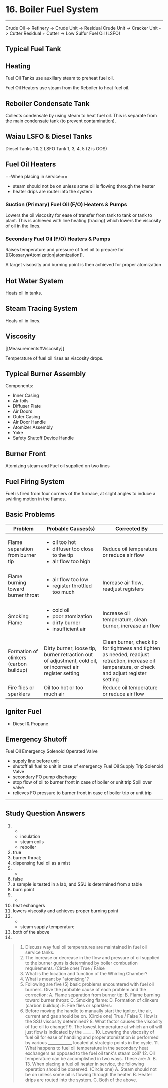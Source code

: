 # 16. Boiler Fuel System
---

Crude Oil -> Refinery -> Crude Unit -> Residual
Crude Unit -> Cracker Unit -> Cutter
Residual + Cutter -> Low Sulfur Fuel Oil (LSFO)

## Typical Fuel Tank

## Heating
Fuel Oil Tanks use auxillary steam to preheat fuel oil.

Fuel Oil Heaters use steam from the Reboiler to heat fuel oil.

## Reboiler Condensate Tank
Collects condensate by using steam to heat fuel oil. This is separate from the main condensate tank (to prevent contamination).

## Waiau LSFO & Diesel Tanks
Diesel Tanks 1 & 2
LSFO Tank 1, 3, 4, 5 (2 is OOS)

## Fuel Oil Heaters

==When placing in service:==
-	steam should not be on unless some oil is flowing through the heater
-	heater drips are router into the system

### Suction (Primary) Fuel Oil (F/O) Heaters & Pumps
Lowers the oil viscosity for ease of transfer from tank to tank or tank to plant. This is achieved with line heating (tracing) which lowers the viscosity of oil in the lines.

### Secondary Fuel Oil (F/O) Heaters & Pumps
Raises temperature and pressure of fuel oil to prepare for [[Glossary#Atomization|atomization]].

A target viscosity and burning point is then achieved for proper atomization

## Hot Water System
Heats oil in tanks. 

## Steam Tracing System
Heats oil in lines.

## Viscosity
[[Measurements#Viscosity]]

Temperature of fuel oil rises as viscosity drops.

## Typical Burner Assembly
Components:
-	Inner Casing
-	Air foils
-	Diffuser Plate
-	Air Doors
-	Outer Casing
-	Air Door Handle
-	Atomizer Assembly
-	Yoke
-	Safety Shutoff Device Handle

## Burner Front
Atomizing steam and Fuel oil supplied on two lines

## Fuel Firing System
Fuel is fired from four corners of the furnace, at slight angles to induce a swirling motion in the flames.

## Basic Problems
| Problem                                | Probable Causes(s)                                                                                        | Corrected By                                                                                                                                     |
| -------------------------------------- | --------------------------------------------------------------------------------------------------------- | ------------------------------------------------------------------------------------------------------------------------------------------------ |
| Flame separation from burner tip       | <ul><li>oil too hot</li><li>diffuser too close to the tip</li><li>air flow too high</li></ul>                                         | Reduce oil temperature or reduce air flow                                                                                                        |
| Flame burning toward burner throat     | <ul><li>air flow too low</li><li>register throttled too much</li></ul>                                                             | Increase air flow, readjust registers                                                                                                            |
| Smoking Flame                          | <ul><li>cold oil</li><li>poor atomization</li><li>dirty burner</li><li>insufficient air</li></ul>                                             | Increase oil temperature, clean burner, increase air flow                                                                                        |
| Formation of clinkers (carbon buildup) | Dirty burner, loose tip, burner retraction out of adjustment, cold oil, or incorrect air register setting | Clean burner, check tip for tightness and tighten as needed, readjust retraction, increase oil temperature, or check and adjust register setting |
| Fire flies or sparklers                | Oil too hot or too much air                                                                               | Reduce oil temperature or reduce air flow                                                                                                        |

## Igniter Fuel
-	Diesel & Propane

## Emergency Shutoff
Fuel Oil Emergency Solenoid Operated Valve
-	supply line before unit
-	shutoff all fuel to unit in case of emergency
Fuel Oil Supply Trip Solenoid Valve
-	secondary FO pump discharge
-	stop flow of oil to burner front in case of boiler or unit trip
Spill over valve
-	relieves FO pressure to burner front in case of boiler trip or unit trip

---
## Study Question Answers

1.	-
	-	insulation
	-	steam coils
	-	reboiler
2.	true
3.	burner throat;
4.	dispensing fuel oil as a mist
5.	-
6.	false
7.	a sample is tested in a lab, and SSU is determined from a table
8.	burn point
9.	-
10.	heat exhangers
11.	lowers viscosity and achieves proper burning point
12. -
	-	steam supply temperature
13.	both of the above
14.	

> 1. Discuss way fuel oil temperatures are maintained in fuel oil service tanks.
> 2. The increase or decrease in the flow and pressure of oil supplied to the burner guns is determined by boiler combustion requirements. (Circle one) True / False
> 3. What is the location and function of the Whirling Chamber?
> 4. What is meant by "atomizing"?
> 5. Following are five (5) basic problems encountered with fuel oil burners. Give the probable cause of each problem and the correction:
> A. Flame separation from burner tip:
> B. Flame burning toward burner throat:
> C. Smoking flame:
> D. Formation of clinkers (carbon buildup):
> E. Fire flies or sparklers:
> 6. Before moving the handle to manually start the igniter, the air, current and gas should be on. (Circle one) True / False 7. How is the SSU viscosity determined? 8. What factor causes the viscosity of fue oil to change? 9. The lowest temperature at which an oil will just flow is indicated by the ____ _ 10. Lowering the viscosity of fuel oil for ease of handling and proper atomization is performed by various ____________ located at strategic points in the cycle. 11. What happens to fuel oil temperature in the secondary heat exchangers as opposed to the fuel oil tank's steam coil? 12. Oil temperature can be accomplished in two ways. These are: A. B. 13. When placing a fuel oil heater in service, the following operation should be observed. (Circle one) A. Steam should not be on unless some oil is flowing through the heater. B. Heater drips are routed into the system. C. Both of the above.
